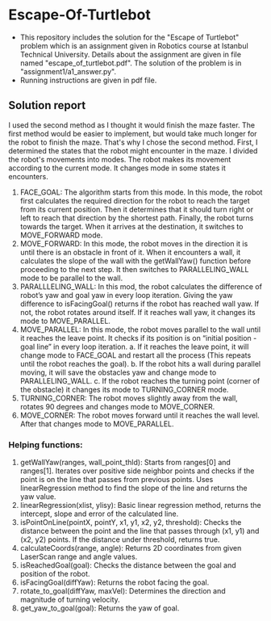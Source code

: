 # Escape-Of-Turtlebot
- This repository includes the solution for the "Escape of Turtlebot" problem which is an assignment given in Robotics course at Istanbul Technical University. Details about the assignment are given in file named "escape_of_turtlebot.pdf". The solution of the problem is in "assignment1/a1_answer.py".
- Running instructions are given in pdf file.


## Solution report
I used the second method as I thought it would finish the maze faster. The first
method would be easier to implement, but would take much longer for the robot to
finish the maze. That's why I chose the second method. First, I determined the states
that the robot might encounter in the maze. I divided the robot's movements into
modes. The robot makes its movement according to the current mode. It changes
mode in some states it encounters.
1. FACE_GOAL: The algorithm starts from this mode. In this mode, the robot
first calculates the required direction for the robot to reach the target from its
current position. Then it determines that it should turn right or left to reach that
direction by the shortest path. Finally, the robot turns towards the target.
When it arrives at the destination, it switches to MOVE_FORWARD mode.
2. MOVE_FORWARD: In this mode, the robot moves in the direction it is until
there is an obstacle in front of it. When it encounters a wall, it calculates the
slope of the wall with the getWallYaw() function before proceeding to the next
step. It then switches to PARALLELING_WALL mode to be parallel to the
wall.
3. PARALLLELING_WALL: In this mod, the robot calculates the difference of
robot’s yaw and goal yaw in every loop iteration. Giving the yaw difference to
isFacingGoal() returns if the robot has reached wall yaw. If not, the robot
rotates around itself. If it reaches wall yaw, it changes its mode to
MOVE_PARALLEL.
4. MOVE_PARALLEL: In this mode, the robot moves parallel to the wall until it
reaches the leave point. It checks if its position is on “initial position - goal line”
in every loop iteration.
a. If it reaches the leave point, it will change mode to FACE_GOAL and
restart all the process (This repeats until the robot reaches the goal).
b. If the robot hits a wall during parallel moving, it will save the obstacles
yaw and change mode to PARALLELING_WALL.
c. If the robot reaches the turning point (corner of the obstacle) it changes
its mode to TURNING_CORNER mode.
5. TURNING_CORNER: The robot moves slightly away from the wall, rotates 90
degrees and changes mode to MOVE_CORNER.
6. MOVE_CORNER: The robot moves forward until it reaches the wall level.
After that changes mode to MOVE_PARALLEL.

### Helping functions:
1. getWallYaw(ranges, wall_point_thld): Starts from ranges[0] and
ranges[1]. Iterates over positive side neighbor points and checks if the
point is on the line that passes from previous points. Uses
linearRegression method to find the slope of the line and returns the
yaw value.
2. linearRegression(xlist, ylisy): Basic linear regression method, returns
the intercept, slope and error of the calculated line.
3. isPointOnLine(pointX, pointY, x1, y1, x2, y2, threshold): Checks the
distance between the point and the line that passes through (x1, y1)
and (x2, y2) points. If the distance under threshold, returns true.
4. calculateCoords(range, angle): Returns 2D coordinates from given
LaserScan range and angle values.
5. isReachedGoal(goal): Checks the distance between the goal and
position of the robot.
6. isFacingGoal(diffYaw): Returns the robot facing the goal.
7. rotate_to_goal(diffYaw, maxVel): Determines the direction and
magnitude of turning velocity.
8. get_yaw_to_goal(goal): Returns the yaw of goal.
